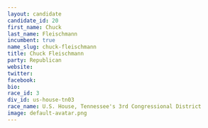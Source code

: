 ```yaml
---
layout: candidate
candidate_id: 20
first_name: Chuck
last_name: Fleischmann
incumbent: true
name_slug: chuck-fleischmann
title: Chuck Fleischmann
party: Republican
website: 
twitter: 
facebook: 
bio: 
race_id: 3
div_id: us-house-tn03
race_name: U.S. House, Tennessee's 3rd Congressional District
image: default-avatar.png
---
```

